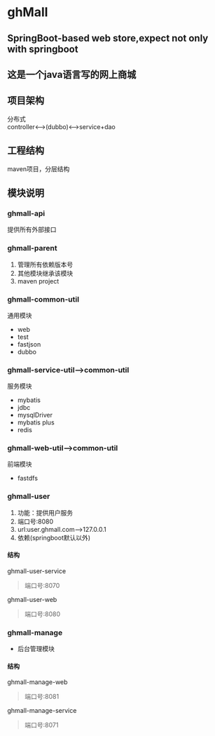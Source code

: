 # ghMall
## SpringBoot-based web store,expect not only with springboot
## 这是一个java语言写的网上商城
## 项目架构
分布式<br>
controller<-->(dubbo)<-->service+dao

## 工程结构
maven项目，分层结构

## 模块说明
### ghmall-api
提供所有外部接口

### ghmall-parent
1. 管理所有依赖版本号
2. 其他模块继承该模块
3. maven project

### ghmall-common-util
通用模块
- web
- test
- fastjson
- dubbo

### ghmall-service-util-->common-util
服务模块
- mybatis
- jdbc
- mysqlDriver
- mybatis plus
- redis
### ghmall-web-util-->common-util
前端模块
- fastdfs

### ghmall-user
1. 功能：提供用户服务
2. 端口号:8080
3. url:user.ghmall.com-->127.0.0.1
4. 依赖(springboot默认以外)<br>
#### 结构
 ghmall-user-service
> 端口号:8070

 ghmall-user-web
> 端口号:8080

### ghmall-manage
- 后台管理模块
#### 结构
 ghmall-manage-web
> 端口号:8081

 ghmall-manage-service
> 端口号:8071